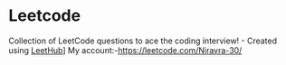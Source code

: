 # Leetcode
Collection of LeetCode questions to ace the coding interview! - Created using [LeetHub](https://github.com/QasimWani/LeetHub)]
My account:-https://leetcode.com/Niravra-30/
